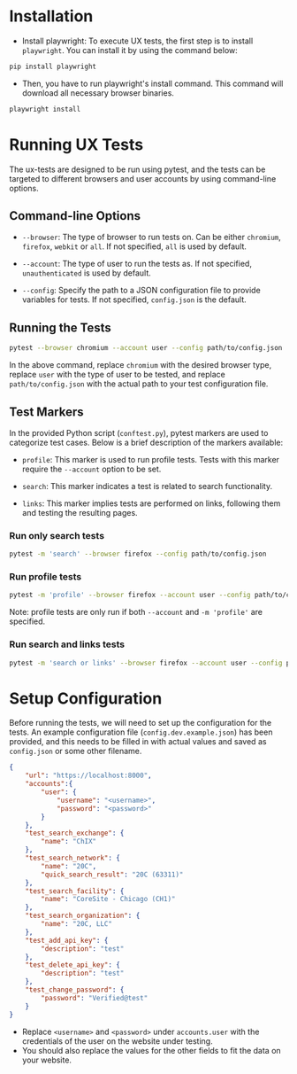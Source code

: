 # Installation
- Install playwright: To execute UX tests, the first step is to install `playwright`. You can install it by using the command below:

```sh
pip install playwright
```

- Then, you have to run playwright's install command. This command will download all necessary browser binaries.

```sh
playwright install
```

# Running UX Tests

The ux-tests are designed to be run using pytest, and the tests can be targeted to different browsers and user accounts by using command-line options.

## Command-line Options 

- `--browser`: The type of browser to run tests on. Can be either `chromium`, `firefox`, `webkit` or `all`. If not specified, `all` is used by default.

- `--account`: The type of user to run the tests as. If not specified, `unauthenticated` is used by default.

- `--config`: Specify the path to a JSON configuration file to provide variables for tests. If not specified, `config.json` is the default.

## Running the Tests

```sh
pytest --browser chromium --account user --config path/to/config.json
```
In the above command, replace `chromium` with the desired browser type, replace `user` with the type of user to be tested, and replace `path/to/config.json` with the actual path to your test configuration file.


## Test Markers

In the provided Python script (`conftest.py`), pytest markers are used to categorize test cases. Below is a brief description of the markers available:

- `profile`: This marker is used to run profile tests. Tests with this marker require the `--account` option to be set.

- `search`: This marker indicates a test is related to search functionality.

- `links`: This marker implies tests are performed on links, following them and testing the resulting pages.

### Run only search tests

```sh
pytest -m 'search' --browser firefox --config path/to/config.json
```

### Run profile tests

```sh
pytest -m 'profile' --browser firefox --account user --config path/to/config.json
```

Note: profile tests are only run if both `--account` and `-m 'profile'` are specified.

### Run search and links tests

```bash
pytest -m 'search or links' --browser firefox --account user --config path/to/config.json
```

# Setup Configuration

Before running the tests, we will need to set up the configuration for the tests. An example configuration file (`config.dev.example.json`) has been provided, and this needs to be filled in with actual values and saved as `config.json` or some other filename. 

```json
{
    "url": "https://localhost:8000",
    "accounts":{
        "user": {
            "username": "<username>",
            "password": "<password>"
        }
    },
    "test_search_exchange": {
        "name": "ChIX"
    },
    "test_search_network": {
        "name": "20C",
        "quick_search_result": "20C (63311)"
    },
    "test_search_facility": {
        "name": "CoreSite - Chicago (CH1)"
    },
    "test_search_organization": {
        "name": "20C, LLC"
    },
    "test_add_api_key": {
        "description": "test"
    },
    "test_delete_api_key": {
        "description": "test"
    },
    "test_change_password": {
        "password": "Verified@test"
    }
}
```

- Replace `<username>` and `<password>` under `accounts.user` with the credentials of the user on the website under testing.
- You should also replace the values for the other fields to fit the data on your website.